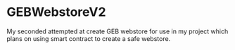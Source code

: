 # GEBWebstoreV2
My seconded attempted at create GEB webstore for use in my project which plans on using smart contract to create a safe webstore.
